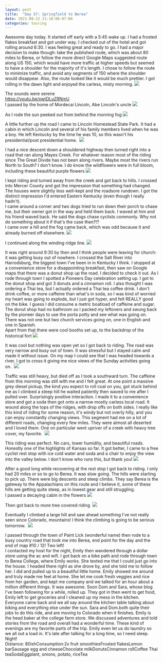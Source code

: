 ```yaml
---
layout: post
title:  "Day 57: Springfield to Berea"
date: 2021-08-22 21:10:00-07:00
categories: touring
---
```

Awesome day today. It started off early with a 5:45 wake up. I had a frosted flakes breakfast and got under way. I checked out of the hotel and got rolling around 6:30. I was feeling great and ready to go. I had a major decision to make though: take the published route, which was about 80 miles to Berea, or follow the more direct Google Maps suggested route along US 150, which would have more traffic at higher speeds but seemed to have a shoulder for the majority of it's length. I chose to follow the route to minimize traffic, and avoid any segments of 150 where the shoulder would disappear. Also, the route looked like it would be much prettier. I got rolling in the dawn light and enjoyed the carless, misty morning.
[![](https://lh3.googleusercontent.com/-jv3zlwyGn5c/YSMfSnbLZsI/AAAAAAAAWns/aQTdyx9rLEAlr2n8wSy2dl--xPtbRb4lACLcBGAsYHQ/s1600/1629691721001571-0.png)](https://lh3.googleusercontent.com/-jv3zlwyGn5c/YSMfSnbLZsI/AAAAAAAAWns/aQTdyx9rLEAlr2n8wSy2dl--xPtbRb4lACLcBGAsYHQ/s1600/1629691721001571-0.png)
  
The sounds were serene  
<https://youtu.be/xwtDLuZRNmU>  
I passed by the home of Mordecai Lincoln, Abe Lincoln's uncle
[![](https://lh3.googleusercontent.com/-EA--SCdzoAo/YSMfSIvKXnI/AAAAAAAAWno/SpvzWU_jOpcPvKm5L0c6BJ-dmtnBUwldgCLcBGAsYHQ/s1600/1629691719006995-1.png)](https://lh3.googleusercontent.com/-EA--SCdzoAo/YSMfSIvKXnI/AAAAAAAAWno/SpvzWU_jOpcPvKm5L0c6BJ-dmtnBUwldgCLcBGAsYHQ/s1600/1629691719006995-1.png)
  
As I rode the sun peeked out from behind the morning fog
[![](https://lh3.googleusercontent.com/-A47YBVY7hhs/YSMfRi3_6jI/AAAAAAAAWnk/lQUPQ6nU2mgmVjW0yp3au6coCLVx5FJHACLcBGAsYHQ/s1600/1629691717177628-2.png)](https://lh3.googleusercontent.com/-A47YBVY7hhs/YSMfRi3_6jI/AAAAAAAAWnk/lQUPQ6nU2mgmVjW0yp3au6coCLVx5FJHACLcBGAsYHQ/s1600/1629691717177628-2.png)
  
A little further up the road I came to Lincoln Homestead State Park. It had a cabin in which Lincoln and several of his family members lived when he was a boy. He left Kentucky by the time he was 10, so this wasn't his presidential/post presidential home. 
[![](https://lh3.googleusercontent.com/-7fxEzhincko/YSMfROb88aI/AAAAAAAAWng/E7TyHJKcqvoorK2wpHOQxjxhjvBOdJXIgCLcBGAsYHQ/s1600/1629691714984382-3.png)](https://lh3.googleusercontent.com/-7fxEzhincko/YSMfROb88aI/AAAAAAAAWng/E7TyHJKcqvoorK2wpHOQxjxhjvBOdJXIgCLcBGAsYHQ/s1600/1629691714984382-3.png)
  
I had a nice descent down a shouldered highway then turned right into a road that ran along Mayes Creek. For whatever reason most of the riding since The Great Divide has not been along rivers. Maybe most the rivers run North to South? I don't know. I do know the wildflowers were in full bloom, including these beautiful purple flowers
[![](https://lh3.googleusercontent.com/-_UrS5izS6mU/YSMfQhWQeRI/AAAAAAAAWnc/Nazt2-HkV2YZExpp_YopLJhhDhNUzwdWwCLcBGAsYHQ/s1600/1629691712775291-4.png)](https://lh3.googleusercontent.com/-_UrS5izS6mU/YSMfQhWQeRI/AAAAAAAAWnc/Nazt2-HkV2YZExpp_YopLJhhDhNUzwdWwCLcBGAsYHQ/s1600/1629691712775291-4.png)
  
I kept riding and turned away from the creek and got back to hills. I crossed into Mercer County and got the impression that something had changed. The houses were slightly less well-kept and the roadsore rundown. I got the distinct impression I'd entered Eastern Kentucky (even though I really hadn't).  
I came around a corner and two dogs tried to run down their porch to chase me, but their owner got in the way and held them back. I waved at him and his friend waved back. He said the dogs chase cyclists commonly. Why not do something about it if that's the case then?!?  
I came over a hill and the fog came back, which was odd because it and already burned off elsewhere.
[![](https://lh3.googleusercontent.com/-XKNZcfu2Z2I/YSMfQNHtUDI/AAAAAAAAWnY/XcJtMRowG6criAgQWyNIQ_txf9tS1T0wACLcBGAsYHQ/s1600/1629691710258118-5.png)](https://lh3.googleusercontent.com/-XKNZcfu2Z2I/YSMfQNHtUDI/AAAAAAAAWnY/XcJtMRowG6criAgQWyNIQ_txf9tS1T0wACLcBGAsYHQ/s1600/1629691710258118-5.png)
  
I continued along the winding ridge line.
[![](https://lh3.googleusercontent.com/-nKqObcFA7wU/YSMfPfWXuFI/AAAAAAAAWnU/OqDqiwg_66E1_ODjuMd41lzMZNPXZ1DpQCLcBGAsYHQ/s1600/1629691707677543-6.png)](https://lh3.googleusercontent.com/-nKqObcFA7wU/YSMfPfWXuFI/AAAAAAAAWnU/OqDqiwg_66E1_ODjuMd41lzMZNPXZ1DpQCLcBGAsYHQ/s1600/1629691707677543-6.png)
  
It was right around 9:30 by then and I think people were leaving for church: it was getting busy out of nowhere. I crossed the Salt River into Harrodsburg, the biggest town I've been in in Kentucky I think. I stopped at a convenience store for a disappointing breakfast, then saw on Google maps that there was a donut shop up the road. I decided to check it out. As I rode through town I spotted a Pioneers Day celebration setting up. I got to the donut shop and got 3 donuts and a cinnamon roll. I also thought I was ordering a Thai tea, but I actually ordered a Thai tea coffee drink. I don't drink coffee, or more caffeine than what's in soda, so I was kind of worried my heart was going to explode, but I just got hyper, and felt REALLY good on the bike. I guess I did consume a metric boatload of caffeine and sugar. The donut shop had no bathroom so I packed my leftovers and swung back by the pioneer days to use the porta potty and see what was going on. There was not one but two church services going on, one in English and one in Spanish.   
Apart from that there were cool booths set up, to the backdrop of the historical fort
[![](https://lh3.googleusercontent.com/-6MI3D5wU1dQ/YSMfO2PHHPI/AAAAAAAAWnQ/i8qBwuRXVdY17N7h5UgvcQZNWCMV4sYJQCLcBGAsYHQ/s1600/1629691704979965-7.png)](https://lh3.googleusercontent.com/-6MI3D5wU1dQ/YSMfO2PHHPI/AAAAAAAAWnQ/i8qBwuRXVdY17N7h5UgvcQZNWCMV4sYJQCLcBGAsYHQ/s1600/1629691704979965-7.png)
  
It was cool but nothing was open yet so I got back to riding. The road was very narrow and busy out of town. It was stressful but I stayed calm and made it without issue. On my map I could see that I was headed towards a river. I got to cross it giving me nice views of the Sunday activities going on. 
[![](https://lh3.googleusercontent.com/-Np3KXQs8cLo/YSMfOBL4JII/AAAAAAAAWnM/0L3b68dGRr0PVH1PemFJDZYgF9zjFfxugCLcBGAsYHQ/s1600/1629691702296848-8.png)](https://lh3.googleusercontent.com/-Np3KXQs8cLo/YSMfOBL4JII/AAAAAAAAWnM/0L3b68dGRr0PVH1PemFJDZYgF9zjFfxugCLcBGAsYHQ/s1600/1629691702296848-8.png)
  
Traffic was still heavy, but died off as I took a southward turn. The caffeine from this morning was still with me and I felt great. At one point a massive grey diesel pickup, the kind you expect to roll coal on you, got stuck behind me as I climbed a steep hill he waited patiently then waved to me after I pulled over. Surprisingly positive interaction. I made it to a convenience store and got a soda then got onto a narrow mostly carless local road. It wound along the tops of the ridges, with drop offs on both sides. I really like this kind of riding for some reason, it's windy but not overly hilly, and you can enjoy constantly changing views. This segment had me on a lot of different roads, changing every few miles. They were almost all deserted and I loved them. One on particular went upriver of a creek with heavy tree cover, my favorite. 
[![](https://lh3.googleusercontent.com/-X7VnKU7EefQ/YSMfM_9gdxI/AAAAAAAAWnI/-TNPR_bJTaUn1ORAN4KTu3inbbBLSPoYACLcBGAsYHQ/s1600/1629691697586695-9.png)](https://lh3.googleusercontent.com/-X7VnKU7EefQ/YSMfM_9gdxI/AAAAAAAAWnI/-TNPR_bJTaUn1ORAN4KTu3inbbBLSPoYACLcBGAsYHQ/s1600/1629691697586695-9.png)
  
This riding was perfect. No cars, lower humidity, and beautiful roads. Honestly one of the highlights of Kansas so far. It got better, I came to a free cyclist rest stop with ice cold water and soda and a chair to enjoy the view into the valley below. I don't know who runs this, but thank you!
[![](https://lh3.googleusercontent.com/-f-EehFmQllQ/YSMfLud-13I/AAAAAAAAWnE/KjlP5ASY0iA3hcWg2bmq50jdVQ6gOaAFwCLcBGAsYHQ/s1600/1629691692577976-10.png)](https://lh3.googleusercontent.com/-f-EehFmQllQ/YSMfLud-13I/AAAAAAAAWnE/KjlP5ASY0iA3hcWg2bmq50jdVQ6gOaAFwCLcBGAsYHQ/s1600/1629691692577976-10.png)
  
After a good long while recovering at the rest stop I got back to riding. I only had 20 miles or so to go to Berea. It was slow going. The hills were starting to pick up. There were big descents and steep climbs. They say Berea is the gateway to the Appalachians on this route and I believe it, some of these hills are getting quite steep, as in lowest gear and still struggling.   
I passed a decaying cabin in the flowers
[![](https://lh3.googleusercontent.com/-vr1vyiGT-fM/YSMfKjWYZWI/AAAAAAAAWnA/slavrqFz6qAYgsDYRFLgc2C68gA4J10bQCLcBGAsYHQ/s1600/1629691688018923-11.png)](https://lh3.googleusercontent.com/-vr1vyiGT-fM/YSMfKjWYZWI/AAAAAAAAWnA/slavrqFz6qAYgsDYRFLgc2C68gA4J10bQCLcBGAsYHQ/s1600/1629691688018923-11.png)
  
Then got back to more tree covered riding 
[![](https://lh3.googleusercontent.com/-ubi4kGHWtlY/YSMfJjwuCgI/AAAAAAAAWm8/Q-jJk7KMdGoHNI90FGet41ZdKJENd9IZQCLcBGAsYHQ/s1600/1629691684609641-12.png)](https://lh3.googleusercontent.com/-ubi4kGHWtlY/YSMfJjwuCgI/AAAAAAAAWm8/Q-jJk7KMdGoHNI90FGet41ZdKJENd9IZQCLcBGAsYHQ/s1600/1629691684609641-12.png)
  
Eventually I climbed a large hill and saw ahead something I've not really seen since Colorado, mountains! I think the climbing is going to be serious tomorrow. 
[![](https://lh3.googleusercontent.com/--AZ-VyR1CjE/YSMfqY8KBKI/AAAAAAAAWoM/RC-zbAbI44UbS98IgDGLh0GZOa-i5ydgQCLcBGAsYHQ/s1600/1629691815876522-0.png)](https://lh3.googleusercontent.com/--AZ-VyR1CjE/YSMfqY8KBKI/AAAAAAAAWoM/RC-zbAbI44UbS98IgDGLh0GZOa-i5ydgQCLcBGAsYHQ/s1600/1629691815876522-0.png)
  
I passed through the town of Paint Lick (wonderful name) then rode to a busy country road that took me into Berea, end point for the day and the end of map #10 / 12! Two left!  
I contacted my host for the night, Emily then wandered through a dollar store using the ac and wifi. I got back on a bike path and rode through town to Berea College, where Emily works. She texted me that I could just go into the house. I headed there right as she drove by, and she told me to follow her. I did and pulled up to a beautiful little home. Emily showed me around and truly made me feel at home. She let me cook fresh veggies and rice from her garden, and kept me company and we talked for an hour about a million different things. It was awesome. Soon Dom and Sara, whose blog I've been following for a while, rolled up. They got in then went to get food, Emily left to get groceries and I cleaned up my mess in the kitchen. Everyone came back and we all say around the kitchen table talking about biking and everything else under the sun. Sara and Dom.both quite their jobs to do this ride, and are moving to Colorado when it finishes. Emily is the head baker at the college farm store. We discussed adventures and told stories from the road and overall had a wonderful time. These kind of evenings are my favorite parts of the trip. Emily even let us do laundry so we all out a load in. It's late after talking for a long time, so I need sleep. Night!  
Distance: 80ishConsumption:2x fruit smoothiesFrosted flakesLemon barSausage egg and cheeseChocolate milkDonutsCinnamon rollCoffee Thai teaSodaEggplant, onions, potato, riceTea
